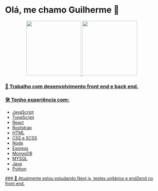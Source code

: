 # Olá, me chamo Guilherme 👋

<div align="center">
  <a href="https://github.com/GuilhermeOlavoLaux">
  <img height="180em" src="https://github-readme-stats.vercel.app/api?username=GuilhermeOlavoLaux&show_icons=true&theme=dark&include_all_commits=true&count_private=true"/>
  <img height="180em" src="https://github-readme-stats.vercel.app/api/top-langs/?username=GuilhermeOlavoLaux&layout=compact&langs_count=7&theme=dark"/>
</div>
 <div align="initial">
    
 ### 🔭 Trabalho com desenvolvimento front end e back end.
 ### 🛠 Tenho experiência com: 
  <ul>
  <li>JavaScript</>
  <li>TypeScript</>
  <li>React</>
  <li>Bootstrap</>
  <li>HTML</>
  <li>CSS e SCSS</>
  <li>Node</>
  <li>Express</>
  <li>MongoDB</>
  <li>MYSQL</>
  <li>Java</>
  <li>Python</>
  </ul>
 ### 🌱 Atualmente estou estudando Next.js, testes unitários e end2end no front end.
 </div>
